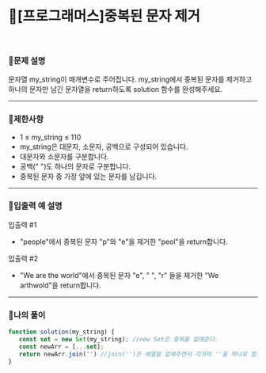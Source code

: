 # 🦄[프로그래머스]중복된 문자 제거
<br/>

### 🧡문제 설명
문자열 my_string이 매개변수로 주어집니다. my_string에서 중복된 문자를 제거하고 하나의 문자만 남긴 문자열을 return하도록 solution 함수를 완성해주세요.
***
### 💛제한사항
- 1 ≤ my_string ≤ 110
- my_string은 대문자, 소문자, 공백으로 구성되어 있습니다.
- 대문자와 소문자를 구분합니다.
- 공백(" ")도 하나의 문자로 구분합니다.
- 중복된 문자 중 가장 앞에 있는 문자를 남깁니다.
***
### 💙입출력 예 설명
입출력 #1
- "people"에서 중복된 문자 "p"와 "e"을 제거한 "peol"을 return합니다.

입출력 #2
- "We are the world"에서 중복된 문자 "e", " ", "r" 들을 제거한 "We arthwold"을 return합니다.
***
### 💜나의 풀이
```javascript
function solution(my_string) {
   const set = new Set(my_string); //new Set은 중복을 없애준다.
   const newArr = [...set];
   return newArr.join('') //join('')은 배열을 없애주면서 각자의 ''을 하나로 합쳐줌. 객체를 합쳐도 주나?? 그러면 set을 바로 넣어도 되는데 되지 않는다. 그래서 배열로 다시 만듬..
}
```